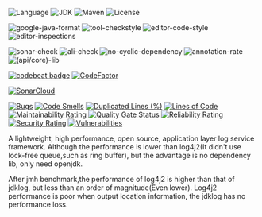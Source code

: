 ![Language](https://img.shields.io/badge/language-java-orange.svg)
![JDK](https://img.shields.io/badge/OpenJDK-11-yellow.svg)
![Maven](https://raster.shields.io/badge/Maven-3.6.3-red.svg)
![License](https://img.shields.io/badge/license-GPL2.0-000000.svg)

![google-java-format](https://img.shields.io/badge/google-javaformat-red.svg)
![tool-checkstyle](https://img.shields.io/badge/(google/sun)-checkstyle-orange.svg)
![editor-code-style](https://img.shields.io/badge/(google/sun)-codestyle-yellow.svg)
![editor-inspections](https://img.shields.io/badge/idea-inspections-red.svg)

![sonar-check](https://img.shields.io/badge/sonar-check-yellow.svg)
![ali-check](https://img.shields.io/badge/ali-check-red.svg)
![no-cyclic-dependency](https://img.shields.io/badge/cyclic-dependency-red.svg)
![annotation-rate](https://img.shields.io/badge/annotation-rate-red.svg)
![(api/core)-lib](https://img.shields.io/badge/(api/core)-lib-red.svg)

[![codebeat badge](https://codebeat.co/badges/61dca9f9-6bd0-4bbb-9de4-5c95b8e195a2)](https://codebeat.co/projects/github-com-jdkstack-jdklog-dev)
[![CodeFactor](https://www.codefactor.io/repository/github/jdkstack/jdklog/badge/dev)](https://www.codefactor.io/repository/github/jdkstack/jdklog/overview/dev)

[![SonarCloud](https://sonarcloud.io/images/project_badges/sonarcloud-black.svg)](https://sonarcloud.io/dashboard?id=org.jdkstack%3Ajdklog)
    
[![Bugs](https://sonarcloud.io/api/project_badges/measure?project=org.jdkstack%3Ajdklog&metric=bugs)](https://sonarcloud.io/dashboard?id=org.jdkstack%3Ajdklog&branch=dev)
[![Code Smells](https://sonarcloud.io/api/project_badges/measure?project=org.jdkstack%3Ajdklog&metric=code_smells)](https://sonarcloud.io/dashboard?id=org.jdkstack%3Ajdklog&branch=dev)
[![Duplicated Lines (%)](https://sonarcloud.io/api/project_badges/measure?project=org.jdkstack%3Ajdklog&metric=duplicated_lines_density)](https://sonarcloud.io/dashboard?id=org.jdkstack%3Ajdklog&branch=dev)
[![Lines of Code](https://sonarcloud.io/api/project_badges/measure?project=org.jdkstack%3Ajdklog&metric=ncloc)](https://sonarcloud.io/dashboard?id=org.jdkstack%3Ajdklog&branch=dev)
[![Maintainability Rating](https://sonarcloud.io/api/project_badges/measure?project=org.jdkstack%3Ajdklog&metric=sqale_rating)](https://sonarcloud.io/dashboard?id=org.jdkstack%3Ajdklog&branch=dev)
[![Quality Gate Status](https://sonarcloud.io/api/project_badges/measure?project=org.jdkstack%3Ajdklog&metric=alert_status)](https://sonarcloud.io/dashboard?id=org.jdkstack%3Ajdklog&branch=dev)
[![Reliability Rating](https://sonarcloud.io/api/project_badges/measure?project=org.jdkstack%3Ajdklog&metric=reliability_rating)](https://sonarcloud.io/dashboard?id=org.jdkstack%3Ajdklog&branch=dev)
[![Security Rating](https://sonarcloud.io/api/project_badges/measure?project=org.jdkstack%3Ajdklog&metric=security_rating)](https://sonarcloud.io/dashboard?id=org.jdkstack%3Ajdklog&branch=dev)
[![Vulnerabilities](https://sonarcloud.io/api/project_badges/measure?project=org.jdkstack%3Ajdklog&metric=vulnerabilities)](https://sonarcloud.io/dashboard?id=org.jdkstack%3Ajdklog&branch=dev)

A lightweight, high performance, open source, application layer log service framework.
Although the performance is lower than log4j2(It didn't use lock-free queue,such as ring buffer), but the advantage is  no dependency lib, only need openjdk.

After jmh benchmark,the performance of log4j2 is higher than that of jdklog, but less than an order of magnitude(Even lower).
Log4j2 performance is poor when output location information, the jdklog has no performance loss.
